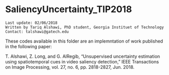 # SaliencyUncertainty_TIP2018

```
Last update: 02/06/2018
Written by Tariq Alshawi, PhD student, Georgia Instituet of Technology
Contact: talshawi@gatech.edu
```

These codes available in this folder are an implemntation of work published in the following paper:

T. Alshawi, Z. Long, and G. AlRegib, “Unsupervised uncertainty estimation using spatiotemporal cues in video saliency detection,” IEEE Transactions on Image Processing, vol. 27, no. 6, pp. 2818-2827, Jun. 2018.

